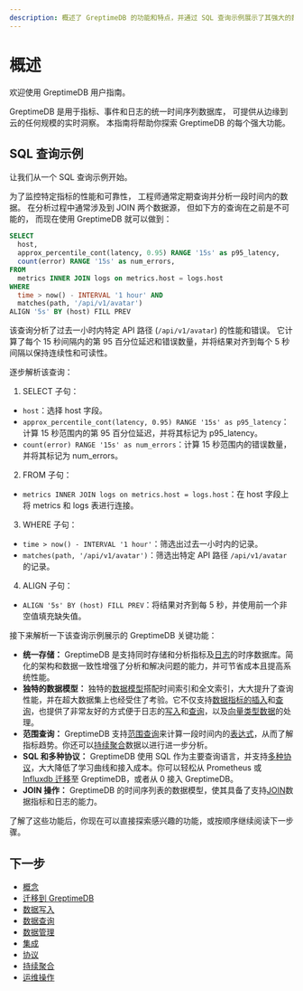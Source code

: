 ```yaml
---
description: 概述了 GreptimeDB 的功能和特点，并通过 SQL 查询示例展示了其强大的数据处理能力。
---
```


# 概述

欢迎使用 GreptimeDB 用户指南。

GreptimeDB 是用于指标、事件和日志的统一时间序列数据库，
可提供从边缘到云的任何规模的实时洞察。
本指南将帮助你探索 GreptimeDB 的每个强大功能。

## SQL 查询示例

让我们从一个 SQL 查询示例开始。

为了监控特定指标的性能和可靠性，
工程师通常定期查询并分析一段时间内的数据。
在分析过程中通常涉及到 JOIN 两个数据源，
但如下方的查询在之前是不可能的，
而现在使用 GreptimeDB 就可以做到：

```sql
SELECT
  host,
  approx_percentile_cont(latency, 0.95) RANGE '15s' as p95_latency,
  count(error) RANGE '15s' as num_errors,
FROM
  metrics INNER JOIN logs on metrics.host = logs.host
WHERE
  time > now() - INTERVAL '1 hour' AND
  matches(path, '/api/v1/avatar')
ALIGN '5s' BY (host) FILL PREV
```

该查询分析了过去一小时内特定 API 路径 (`/api/v1/avatar`) 的性能和错误。
它计算了每个 15 秒间隔内的第 95 百分位延迟和错误数量，并将结果对齐到每个 5 秒间隔以保持连续性和可读性。

逐步解析该查询：

1. SELECT 子句：
  - `host`：选择 host 字段。
  - `approx_percentile_cont(latency, 0.95) RANGE '15s' as p95_latency`：计算 15 秒范围内的第 95 百分位延迟，并将其标记为 p95_latency。
  - `count(error) RANGE '15s' as num_errors`：计算 15 秒范围内的错误数量，并将其标记为 num_errors。
2. FROM 子句：
  - `metrics INNER JOIN logs on metrics.host = logs.host`：在 host 字段上将 metrics 和 logs 表进行连接。
3. WHERE 子句：
  - `time > now() - INTERVAL '1 hour'`：筛选出过去一小时内的记录。
  - `matches(path, '/api/v1/avatar')`：筛选出特定 API 路径 `/api/v1/avatar` 的记录。
4. ALIGN 子句：
  - `ALIGN '5s' BY (host) FILL PREV`：将结果对齐到每 5 秒，并使用前一个非空值填充缺失值。

接下来解析一下该查询示例展示的 GreptimeDB 关键功能：

- **统一存储：** GreptimeDB 是支持同时存储和分析指标及[日志](/user-guide/logs/overview.md)的时序数据库。简化的架构和数据一致性增强了分析和解决问题的能力，并可节省成本且提高系统性能。
- **独特的数据模型：** 独特的[数据模型](/user-guide/concepts/data-model.md)搭配时间索引和全文索引，大大提升了查询性能，并在超大数据集上也经受住了考验。它不仅支持[数据指标的插入](/user-guide/ingest-data/overview.md)和[查询](/user-guide/query-data/overview.md)，也提供了非常友好的方式便于日志的[写入](/user-guide/logs/write-logs.md)和[查询](/user-guide/logs/query-logs.md)，以及[向量类型数据](/user-guide/vectors/vector-type.md)的处理。
- **范围查询：** GreptimeDB 支持[范围查询](/user-guide/query-data/sql.md#aggregate-data-by-time-window)来计算一段时间内的[表达式](/reference/sql/functions/overview.md)，从而了解指标趋势。你还可以[持续聚合](/user-guide/continuous-aggregation/overview.md)数据以进行进一步分析。
- **SQL 和多种协议：** GreptimeDB 使用 SQL 作为主要查询语言，并支持[多种协议](/user-guide/protocols/overview.md)，大大降低了学习曲线和接入成本。你可以轻松从 Prometheus 或 [Influxdb 迁移](/user-guide/migrate-to-greptimedb/migrate-from-influxdb.md)至 GreptimeDB，或者从 0 接入 GreptimeDB。
- **JOIN 操作：** GreptimeDB 的时间序列表的数据模型，使其具备了支持[JOIN](/reference/sql/join.md)数据指标和日志的能力。

了解了这些功能后，你现在可以直接探索感兴趣的功能，或按顺序继续阅读下一步骤。

## 下一步

* [概念](./concepts/overview.md)
* [迁移到 GreptimeDB](./migrate-to-greptimedb/migrate-from-influxdb.md)
* [数据写入](./ingest-data/overview.md)
* [数据查询](./query-data/overview.md)
* [数据管理](./manage-data/overview.md)
* [集成](./integrations/overview.md)
* [协议](./protocols/overview.md)
* [持续聚合](./continuous-aggregation/overview.md)
* [运维操作](./administration/overview.md)
